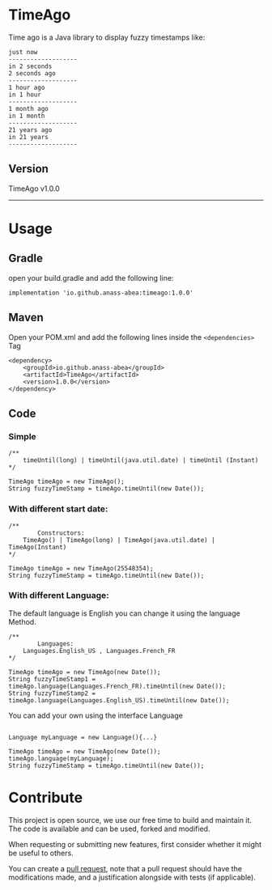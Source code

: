 # TimeAgo
Time ago is a Java library to display fuzzy timestamps like:
```
just now
-------------------
in 2 seconds
2 seconds ago
-------------------
1 hour ago
in 1 hour
-------------------
1 month ago
in 1 month
-------------------
21 years ago
in 21 years
-------------------
```

## Version
TimeAgo v1.0.0

--------

# Usage
## Gradle 

open your build.gradle and add the following line:
```
implementation 'io.github.anass-abea:timeago:1.0.0'
```

## Maven
Open your POM.xml and add the following lines inside the `<dependencies>` Tag
```
<dependency>
    <groupId>io.github.anass-abea</groupId>
    <artifactId>TimeAgo</artifactId>
    <version>1.0.0</version>
</dependency>
```

## Code

### Simple
```
/**
    timeUntil(long) | timeUntil(java.util.date) | timeUntil (Instant)
*/

TimeAgo timeAgo = new TimeAgo();
String fuzzyTimeStamp = timeAgo.timeUntil(new Date());
```

### With different start date:

```
/**
        Constructors:
    TimeAgo() | TimeAgo(long) | TimeAgo(java.util.date) | TimeAgo(Instant) 
*/

TimeAgo timeAgo = new TimeAgo(25548354);
String fuzzyTimeStamp = timeAgo.timeUntil(new Date());
```


### With different Language:
The default language is English you can change it using the language Method.
```
/**
        Languages:
    Languages.English_US , Languages.French_FR
*/

TimeAgo timeAgo = new TimeAgo(new Date());
String fuzzyTimeStamp1 = timeAgo.language(Languages.French_FR).timeUntil(new Date());
String fuzzyTimeStamp2 = timeAgo.language(Languages.English_US).timeUntil(new Date());
```

You can add your own using the interface Language

```

Language myLanguage = new Language(){...}

TimeAgo timeAgo = new TimeAgo(new Date());
timeAgo.language(myLanguage);
String fuzzyTimeStamp = timeAgo.timeUntil(new Date());
```

# Contribute
This project is open source, we use our free time to build and maintain it. The code is available and can be used, forked and modified.

When requesting or submitting new features, first consider whether it might be useful to others. 

You can create a [pull request](https://github.com/Anass-ABEA/TimeAgo/pulls), note that a pull request should have the modifications made, and a justification alongside with tests (if applicable).
